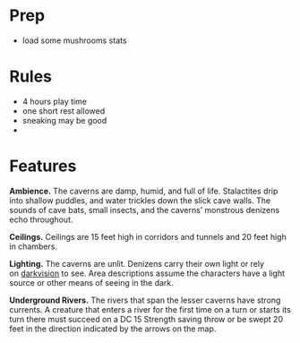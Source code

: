 # Prep

- load some mushrooms stats

# Rules

- 4 hours play time
- one short rest allowed
- sneaking may be good
- 


# Features

**Ambience.** The caverns are damp, humid, and full of life. Stalactites drip into shallow puddles, and water trickles down the slick cave walls. The sounds of cave bats, small insects, and the caverns’ monstrous denizens echo throughout.

**Ceilings.** Ceilings are 15 feet high in corridors and tunnels and 20 feet high in chambers.

**Lighting.** The caverns are unlit. Denizens carry their own light or rely on [darkvision](https://www.dndbeyond.com/compendium/rules/basic-rules/monsters#Darkvision) to see. Area descriptions assume the characters have a light source or other means of seeing in the dark.

**Underground Rivers.** The rivers that span the lesser caverns have strong currents. A creature that enters a river for the first time on a turn or starts its turn there must succeed on a DC 15 Strength saving throw or be swept 20 feet in the direction indicated by the arrows on the map.


